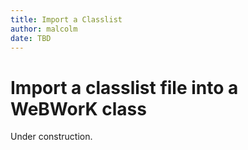 ```yaml
---
title: Import a Classlist
author: malcolm
date: TBD
---
```


# Import a classlist file into a WeBWorK class

Under construction.